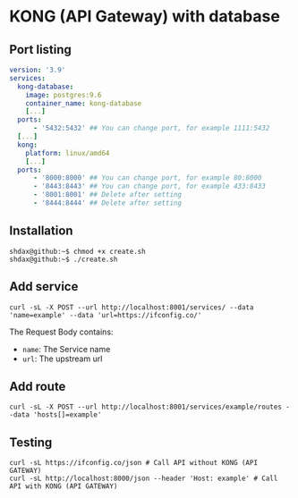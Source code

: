 # KONG (API Gateway) with database
## Port listing
```yaml
version: '3.9'
services:
  kong-database:
    image: postgres:9.6
    container_name: kong-database
    [...]
  ports:
      - '5432:5432' ## You can change port, for example 1111:5432
  [...]
  kong:
    platform: linux/amd64
    [...]
  ports:
      - '8000:8000' ## You can change port, for example 80:8000
      - '8443:8443' ## You can change port, for example 433:8433
      - '8001:8001' ## Delete after setting
      - '8444:8444' ## Delete after setting
```
## Installation 
```
shdax@github:~$ chmod +x create.sh
shdax@github:~$ ./create.sh
```
## Add service
```
curl -sL -X POST --url http://localhost:8001/services/ --data 'name=example' --data 'url=https://ifconfig.co/'
```
The Request Body contains:
* `name`: The Service name
* `url`: The upstream url

## Add route
```
curl -sL -X POST --url http://localhost:8001/services/example/routes --data 'hosts[]=example'
```

## Testing
```
curl -sL https://ifconfig.co/json # Call API without KONG (API GATEWAY)
curl -sL http://localhost:8000/json --header 'Host: example' # Call API with KONG (API GATEWAY)
```
